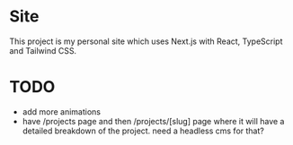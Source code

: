 # Site

This project is my personal site which uses Next.js with React, TypeScript and Tailwind CSS.

# TODO

- add more animations
- have /projects page and then /projects/[slug] page where it will have a detailed breakdown of the project. need a headless cms for that?

